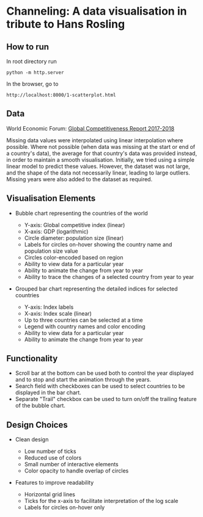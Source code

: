 # Channeling: A data visualisation in tribute to Hans Rosling

## How to run
In root directory run
```
python -m http.server
```
In the browser, go to 
```
http://localhost:8000/1-scatterplot.html
```

## Data
World Economic Forum: [Global Competitiveness Report 2017-2018](http://reports.weforum.org/global-competitiveness-index-2017-2018/)

Missing data values were interpolated using linear interpolation where possible.
Where not possible (when data was missing at the start or end of a country's data), the average 
for that country's data was provided instead, in order to maintain a smooth visualisation.
Initially, we tried using a simple linear model to predict these values. However, the dataset
was not large, and the shape of the data not necessarily linear, leading to large outliers. 
Missing years were also added to the dataset as required.


## Visualisation Elements

- Bubble chart representing the countries of the world
	- Y-axis: Global competitive index (linear)
	- X-axis: GDP (logarithmic)
	- Circle diameter: population size (linear)
	- Labels for circles on-hover showing the country name and population size value
	- Circles color-encoded based on region
	- Ability to view data for a particular year 
	- Ability to animate the change from year to year
	- Ability to trace the changes of a selected country from year to year

- Grouped bar chart representing the detailed indices for selected countries
	- Y-axis: Index labels
	- X-axis: Index scale (linear)
	- Up to three countries can be selected at a time
	- Legend with country names and color encoding
	- Ability to view data for a particular year 
	- Ability to animate the change from year to year

## Functionality

- Scroll bar at the bottom can be used both to control the year displayed and to stop and start the animation through the years.
- Search field with checkboxes can be used to select countries to be displayed in the bar chart.
- Separate "Trail" checkbox can be used to turn on/off the trailing feature of the bubble chart.

## Design Choices

- Clean design
	- Low number of ticks
	- Reduced use of colors
	- Small number of interactive elements
	- Color opacity to handle overlap of circles

- Features to improve readability
	- Horizontal grid lines
	- Ticks for the x-axis to facilitate interpretation of the log scale
	- Labels for circles on-hover only 
